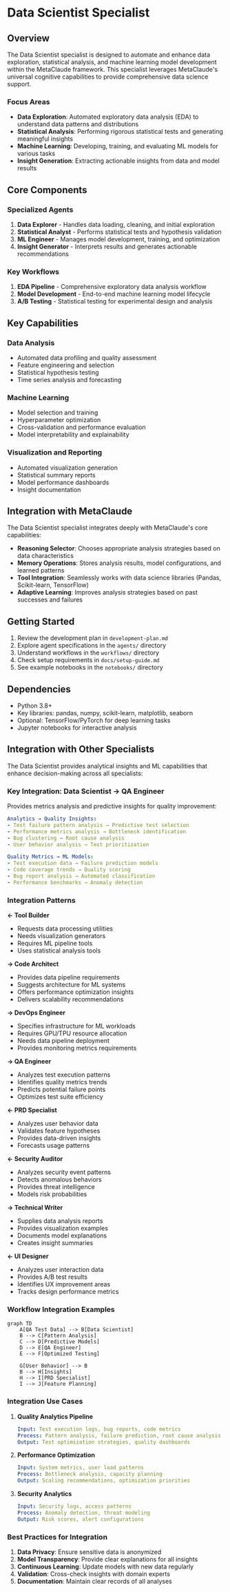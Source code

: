 # Data Scientist Specialist

## Overview

The Data Scientist specialist is designed to automate and enhance data exploration, statistical analysis, and machine learning model development within the MetaClaude framework. This specialist leverages MetaClaude's universal cognitive capabilities to provide comprehensive data science support.

### Focus Areas
- **Data Exploration**: Automated exploratory data analysis (EDA) to understand data patterns and distributions
- **Statistical Analysis**: Performing rigorous statistical tests and generating meaningful insights
- **Machine Learning**: Developing, training, and evaluating ML models for various tasks
- **Insight Generation**: Extracting actionable insights from data and model results

## Core Components

### Specialized Agents
1. **Data Explorer** - Handles data loading, cleaning, and initial exploration
2. **Statistical Analyst** - Performs statistical tests and hypothesis validation
3. **ML Engineer** - Manages model development, training, and optimization
4. **Insight Generator** - Interprets results and generates actionable recommendations

### Key Workflows
1. **EDA Pipeline** - Comprehensive exploratory data analysis workflow
2. **Model Development** - End-to-end machine learning model lifecycle
3. **A/B Testing** - Statistical testing for experimental design and analysis

## Key Capabilities

### Data Analysis
- Automated data profiling and quality assessment
- Feature engineering and selection
- Statistical hypothesis testing
- Time series analysis and forecasting

### Machine Learning
- Model selection and training
- Hyperparameter optimization
- Cross-validation and performance evaluation
- Model interpretability and explainability

### Visualization and Reporting
- Automated visualization generation
- Statistical summary reports
- Model performance dashboards
- Insight documentation

## Integration with MetaClaude

The Data Scientist specialist integrates deeply with MetaClaude's core capabilities:

- **Reasoning Selector**: Chooses appropriate analysis strategies based on data characteristics
- **Memory Operations**: Stores analysis results, model configurations, and learned patterns
- **Tool Integration**: Seamlessly works with data science libraries (Pandas, Scikit-learn, TensorFlow)
- **Adaptive Learning**: Improves analysis strategies based on past successes and failures

## Getting Started

1. Review the development plan in `development-plan.md`
2. Explore agent specifications in the `agents/` directory
3. Understand workflows in the `workflows/` directory
4. Check setup requirements in `docs/setup-guide.md`
5. See example notebooks in the `notebooks/` directory

## Dependencies

- Python 3.8+
- Key libraries: pandas, numpy, scikit-learn, matplotlib, seaborn
- Optional: TensorFlow/PyTorch for deep learning tasks
- Jupyter notebooks for interactive analysis

## Integration with Other Specialists

The Data Scientist provides analytical insights and ML capabilities that enhance decision-making across all specialists:

### Key Integration: Data Scientist → QA Engineer
Provides metrics analysis and predictive insights for quality improvement:

```yaml
Analytics → Quality Insights:
- Test failure pattern analysis → Predictive test selection
- Performance metrics analysis → Bottleneck identification
- Bug clustering → Root cause analysis
- User behavior analysis → Test prioritization

Quality Metrics → ML Models:
- Test execution data → Failure prediction models
- Code coverage trends → Quality scoring
- Bug report analysis → Automated classification
- Performance benchmarks → Anomaly detection
```

### Integration Patterns

**← Tool Builder**
- Requests data processing utilities
- Needs visualization generators
- Requires ML pipeline tools
- Uses statistical analysis tools

**→ Code Architect**
- Provides data pipeline requirements
- Suggests architecture for ML systems
- Offers performance optimization insights
- Delivers scalability recommendations

**→ DevOps Engineer**
- Specifies infrastructure for ML workloads
- Requires GPU/TPU resource allocation
- Needs data pipeline deployment
- Provides monitoring metrics requirements

**→ QA Engineer**
- Analyzes test execution patterns
- Identifies quality metrics trends
- Predicts potential failure points
- Optimizes test suite efficiency

**← PRD Specialist**
- Analyzes user behavior data
- Validates feature hypotheses
- Provides data-driven insights
- Forecasts usage patterns

**← Security Auditor**
- Analyzes security event patterns
- Detects anomalous behaviors
- Provides threat intelligence
- Models risk probabilities

**→ Technical Writer**
- Supplies data analysis reports
- Provides visualization examples
- Documents model explanations
- Creates insight summaries

**← UI Designer**
- Analyzes user interaction data
- Provides A/B test results
- Identifies UX improvement areas
- Tracks design performance metrics

### Workflow Integration Examples

```mermaid
graph TD
    A[QA Test Data] --> B[Data Scientist]
    B --> C[Pattern Analysis]
    C --> D[Predictive Models]
    D --> E[QA Engineer]
    E --> F[Optimized Testing]
    
    G[User Behavior] --> B
    B --> H[Insights]
    H --> I[PRD Specialist]
    I --> J[Feature Planning]
```

### Integration Use Cases

1. **Quality Analytics Pipeline**
   ```yaml
   Input: Test execution logs, bug reports, code metrics
   Process: Pattern analysis, failure prediction, root cause analysis
   Output: Test optimization strategies, quality dashboards
   ```

2. **Performance Optimization**
   ```yaml
   Input: System metrics, user load patterns
   Process: Bottleneck analysis, capacity planning
   Output: Scaling recommendations, optimization priorities
   ```

3. **Security Analytics**
   ```yaml
   Input: Security logs, access patterns
   Process: Anomaly detection, threat modeling
   Output: Risk scores, alert configurations
   ```

### Best Practices for Integration
1. **Data Privacy**: Ensure sensitive data is anonymized
2. **Model Transparency**: Provide clear explanations for all insights
3. **Continuous Learning**: Update models with new data regularly
4. **Validation**: Cross-check insights with domain experts
5. **Documentation**: Maintain clear records of all analyses